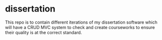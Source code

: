 # dissertation
This repo is to contain different iterations of my dissertation software which will have a CRUD MVC system to check and create courseworks to ensure their quality is at the correct standard.
